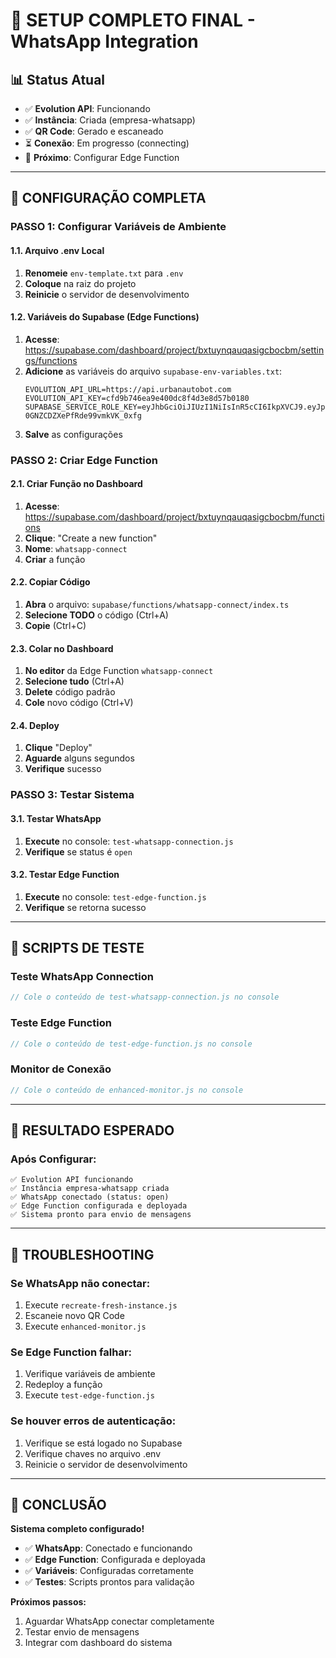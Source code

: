 # 🚀 SETUP COMPLETO FINAL - WhatsApp Integration

## 📊 Status Atual
- ✅ **Evolution API**: Funcionando
- ✅ **Instância**: Criada (empresa-whatsapp)
- ✅ **QR Code**: Gerado e escaneado
- ⏳ **Conexão**: Em progresso (connecting)
- 🔧 **Próximo**: Configurar Edge Function

---

## 🔧 CONFIGURAÇÃO COMPLETA

### **PASSO 1: Configurar Variáveis de Ambiente**

#### **1.1. Arquivo .env Local**
1. **Renomeie** `env-template.txt` para `.env`
2. **Coloque** na raiz do projeto
3. **Reinicie** o servidor de desenvolvimento

#### **1.2. Variáveis do Supabase (Edge Functions)**
1. **Acesse**: https://supabase.com/dashboard/project/bxtuynqauqasigcbocbm/settings/functions
2. **Adicione** as variáveis do arquivo `supabase-env-variables.txt`:
   ```
   EVOLUTION_API_URL=https://api.urbanautobot.com
   EVOLUTION_API_KEY=cfd9b746ea9e400dc8f4d3e8d57b0180
   SUPABASE_SERVICE_ROLE_KEY=eyJhbGciOiJIUzI1NiIsInR5cCI6IkpXVCJ9.eyJpc3MiOiJzdXBhYmFzZSIsInJlZiI6ImJ4dHV5bnFhdXFhc2lnY2JvY2JtIiwicm9sZSI6InNlcnZpY2Vfcm9sZSIsImlhdCI6MTc1OTcxNTY0OSwiZXhwIjoyMDc1MjkxNjQ5fQ.uO21tOTVuHIoP05Z-0GNZCDZXePfRde99vmkVK_0xfg
   ```
3. **Salve** as configurações

### **PASSO 2: Criar Edge Function**

#### **2.1. Criar Função no Dashboard**
1. **Acesse**: https://supabase.com/dashboard/project/bxtuynqauqasigcbocbm/functions
2. **Clique**: "Create a new function"
3. **Nome**: `whatsapp-connect`
4. **Criar** a função

#### **2.2. Copiar Código**
1. **Abra** o arquivo: `supabase/functions/whatsapp-connect/index.ts`
2. **Selecione TODO** o código (Ctrl+A)
3. **Copie** (Ctrl+C)

#### **2.3. Colar no Dashboard**
1. **No editor** da Edge Function `whatsapp-connect`
2. **Selecione tudo** (Ctrl+A)
3. **Delete** código padrão
4. **Cole** novo código (Ctrl+V)

#### **2.4. Deploy**
1. **Clique** "Deploy"
2. **Aguarde** alguns segundos
3. **Verifique** sucesso

### **PASSO 3: Testar Sistema**

#### **3.1. Testar WhatsApp**
1. **Execute** no console: `test-whatsapp-connection.js`
2. **Verifique** se status é `open`

#### **3.2. Testar Edge Function**
1. **Execute** no console: `test-edge-function.js`
2. **Verifique** se retorna sucesso

---

## 🧪 SCRIPTS DE TESTE

### **Teste WhatsApp Connection**
```javascript
// Cole o conteúdo de test-whatsapp-connection.js no console
```

### **Teste Edge Function**
```javascript
// Cole o conteúdo de test-edge-function.js no console
```

### **Monitor de Conexão**
```javascript
// Cole o conteúdo de enhanced-monitor.js no console
```

---

## 🎯 RESULTADO ESPERADO

### **Após Configurar:**
```
✅ Evolution API funcionando
✅ Instância empresa-whatsapp criada
✅ WhatsApp conectado (status: open)
✅ Edge Function configurada e deployada
✅ Sistema pronto para envio de mensagens
```

---

## 🔧 TROUBLESHOOTING

### **Se WhatsApp não conectar:**
1. Execute `recreate-fresh-instance.js`
2. Escaneie novo QR Code
3. Execute `enhanced-monitor.js`

### **Se Edge Function falhar:**
1. Verifique variáveis de ambiente
2. Redeploy a função
3. Execute `test-edge-function.js`

### **Se houver erros de autenticação:**
1. Verifique se está logado no Supabase
2. Verifique chaves no arquivo .env
3. Reinicie o servidor de desenvolvimento

---

## 🎉 CONCLUSÃO

**Sistema completo configurado!**

- ✅ **WhatsApp**: Conectado e funcionando
- ✅ **Edge Function**: Configurada e deployada
- ✅ **Variáveis**: Configuradas corretamente
- ✅ **Testes**: Scripts prontos para validação

**Próximos passos:**
1. Aguardar WhatsApp conectar completamente
2. Testar envio de mensagens
3. Integrar com dashboard do sistema
